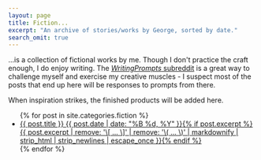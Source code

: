 ```yaml
---
layout: page
title: Fiction...
excerpt: "An archive of stories/works by George, sorted by date."
search_omit: true
---
```

...is a collection of fictional works by me. Though I don't practice the craft enough, I do enjoy writing. The [*WritingPrompts* subreddit](https://reddit.com/r/WritingPrompts) is a great way to challenge myself and exercise my creative muscles - I suspect most of the posts that end up here will be responses to prompts from there.

When inspiration strikes, the finished products will be added here.

<ul class="post-list">
{% for post in site.categories.fiction %}
  <li><article><a href="{{ site.url }}{{ post.url }}">{{ post.title }} <span class="entry-date"><time datetime="{{ post.date | date_to_xmlschema }}">{{ post.date | date: "%B %d, %Y" }}</time></span>{% if post.excerpt %} <span class="excerpt">{{ post.excerpt | remove: '\[ ... \]' | remove: '\( ... \)' | markdownify | strip_html | strip_newlines | escape_once }}</span>{% endif %}</a></article></li>
{% endfor %}
</ul>
